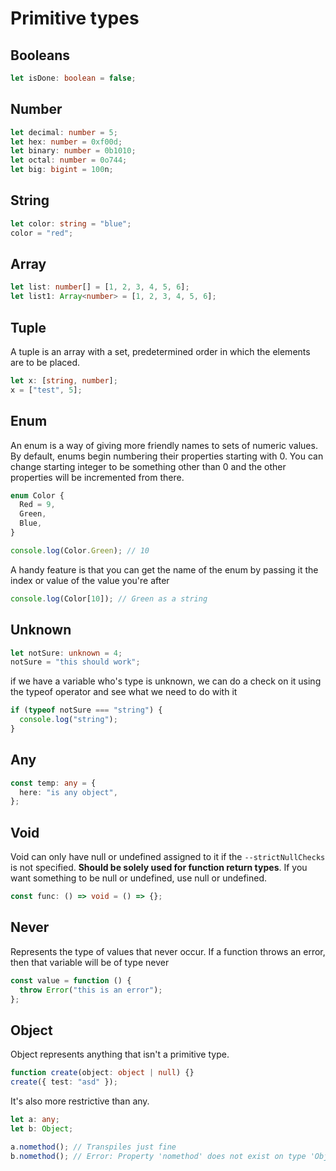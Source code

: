 # Primitive types

## Booleans

```typescript
let isDone: boolean = false;
```

## Number

```typescript
let decimal: number = 5;
let hex: number = 0xf00d;
let binary: number = 0b1010;
let octal: number = 0o744;
let big: bigint = 100n;
```

## String

```typescript
let color: string = "blue";
color = "red";
```

## Array

```typescript
let list: number[] = [1, 2, 3, 4, 5, 6];
let list1: Array<number> = [1, 2, 3, 4, 5, 6];
```

## Tuple

A tuple is an array with a set, predetermined order in which the elements are to be placed.

```typescript
let x: [string, number];
x = ["test", 5];
```

## Enum

An enum is a way of giving more friendly names to sets of numeric values. By default, enums begin numbering their properties starting with 0. You can change starting integer to be something other than 0 and the other properties will be incremented from there.

```typescript
enum Color {
  Red = 9,
  Green,
  Blue,
}

console.log(Color.Green); // 10
```

A handy feature is that you can get the name of the enum by passing it the index or value of the value you're after

```typescript
console.log(Color[10]); // Green as a string
```

## Unknown

```typescript
let notSure: unknown = 4;
notSure = "this should work";
```

if we have a variable who's type is unknown, we can do a check on it using the typeof operator and see what we need to do with it

```typescript
if (typeof notSure === "string") {
  console.log("string");
}
```

## Any

```typescript
const temp: any = {
  here: "is any object",
};
```

## Void

Void can only have null or undefined assigned to it if the `--strictNullChecks` is not specified.
**Should be solely used for function return types**. If you want something to be null or undefined, use null or undefined.

```typescript
const func: () => void = () => {};
```

## Never

Represents the type of values that never occur. If a function throws an error, then that variable will be of type never

```typescript
const value = function () {
  throw Error("this is an error");
};
```

## Object

Object represents anything that isn't a primitive type.

```typescript
function create(object: object | null) {}
create({ test: "asd" });
```

It's also more restrictive than any.

```typescript
let a: any;
let b: Object;

a.nomethod(); // Transpiles just fine
b.nomethod(); // Error: Property 'nomethod' does not exist on type 'Object'.
```
